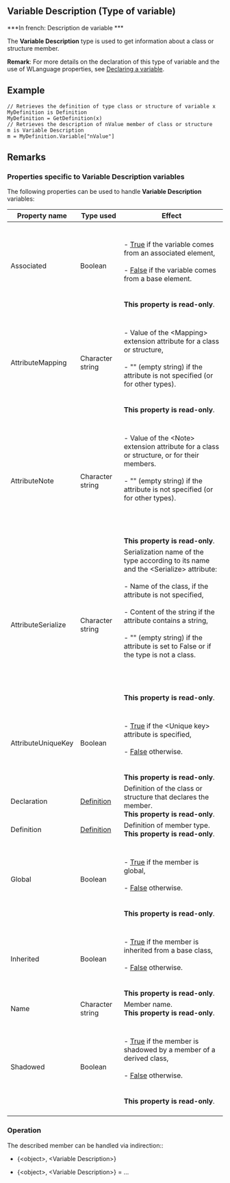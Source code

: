 
## Variable Description (Type of variable)

***In french: Description de variable ***
				



<a name="XUse"></a>
<a name="Use"></a>
<a name="description"></a>
The **Variable Description** type is used to get information about a class or structure member.

**Remark**: For more details on the declaration of this type of variable and the use of WLanguage properties, see [Declaring a variable](../Motscles/1514032.md).


<a name="Example1"></a>
<a name="sample_code"></a>

## Example


```wl
// Retrieves the definition of type class or structure of variable x
MyDefinition is Definition
MyDefinition = GetDefinition(x)
// Retrieves the description of nValue member of class or structure
m is Variable Description 
m = MyDefinition.Variable["nValue"]
```

<a name="NOTE0"></a>
<a name="NOTE0_1"></a>

## Remarks


### Properties specific to Variable Description variables
<a name="properties_specific_variable_description_variables_ELTPARAGRAPHE000046"></a>

The following properties can be used to handle **Variable Description** variables:

| **Property name** | **Type used** | **Effect** |
| --- | --- | --- |
| Associated | Boolean | <br><br>- <u><u><u><u>True</u></u></u></u> if the variable comes from an associated element,<br><br>- <u><u><u><u>False</u></u></u></u> if the variable comes from a base element. <br><br><br>**This property is read-only**. |
| AttributeMapping | Character string | <br><br>- Value of the &lt;Mapping&gt; extension attribute for a class or structure,<br><br>- "" (empty string) if the attribute is not specified (or for other types). <br><br><br>**This property is read-only**. |
| AttributeNote | Character string | <br><br>- Value of the &lt;Note&gt; extension attribute for a class or structure, or for their members.<br><br>- "" (empty string) if the attribute is not specified (or for other types). <br><br><br><br><br>**This property is read-only**. |
| AttributeSerialize | Character string | Serialization name of the type according to its name and the &lt;Serialize&gt; attribute: <br><br>- Name of the class, if the attribute is not specified,<br><br>- Content of the string if the attribute contains a string,<br><br>- "" (empty string) if the attribute is set to False or if the type is not a class. <br><br><br><br><br>**This property is read-only**. |
| AttributeUniqueKey | Boolean | <br><br>- <u><u><u><u>True</u></u></u></u> if the &lt;Unique key&gt; attribute is specified, <br><br>- <u><u><u><u>False</u></u></u></u> otherwise.  <br><br><br>**This property is read-only**. |
| Declaration | [Definition](../WDLang1/1000019540.md) | Definition of the class or structure that declares the member. <br>**This property is read-only**. |
| Definition | [Definition](../WDLang1/1000019540.md) | Definition of member type. <br>**This property is read-only**. |
| Global | Boolean | <br><br>- <u><u><u><u>True</u></u></u></u> if the member is global,<br><br>- <u><u><u><u>False</u></u></u></u> otherwise. <br><br><br>**This property is read-only**. |
| Inherited | Boolean | <br><br>- <u><u><u><u>True</u></u></u></u> if the member is inherited from a base class,<br><br>- <u><u><u><u>False</u></u></u></u> otherwise.<br><br><br>**This property is read-only**. |
| Name | Character string | Member name. <br>**This property is read-only**. |
| Shadowed | Boolean | <br><br>- <u><u><u><u>True</u></u></u></u> if the member is shadowed by a member of a derived class,<br><br>- <u><u><u><u>False</u></u></u></u> otherwise.<br><br><br>**This property is read-only**.<br><br> |


<a name="NOTE0_2"></a>


### Operation
<a name="operation_ELTPARAGRAPHE000205"></a>

The described member can be handled via indirection:: 

- {&lt;object&gt;, &lt;Variable Description&gt;}

- {&lt;object&gt;, &lt;Variable Description&gt;} = ...





